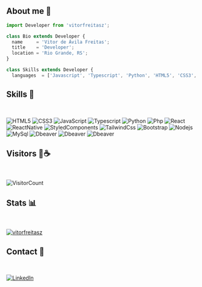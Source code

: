 ## About me 🔗
```js
import Developer from 'vitorfreitasz';

class Bio extends Developer {
  name     = 'Vitor de Ávila Freitas';
  title    = 'Developer';
  location = 'Rio Grande, RS';
}

class Skills extends Developer {
  languages  = ['Javascript', 'Typescript', 'Python', 'HTML5', 'CSS3', 'SQL', 'PHP'];
``` 


##  Skills 🦾

<br>


![HTML5](https://img.shields.io/badge/HTML5%20-%23E34F26.svg?style=for-the-badge&logo=html5&logoColor=white)
![CSS3](https://img.shields.io/badge/CSS3-1572B6?style=for-the-badge&logo=css3&logoColor=white)
![JavaScript](https://img.shields.io/badge/JavaScript-323330?style=for-the-badge&logo=javascript&logoColor=F7DF1E)
![Typescript](https://img.shields.io/badge/Typescript-323330?style=for-the-badge&logo=typescript&logoColor=blue)
![Python](https://img.shields.io/badge/Python-14354C?style=for-the-badge&logo=python&logoColor=yellow)
![Php](https://img.shields.io/badge/Php-323330?style=for-the-badge&logo=php&logoColor=blue)
![React](https://img.shields.io/badge/React-20232A?style=for-the-badge&logo=react&logoColor=61DAFB)
![ReactNative](https://img.shields.io/badge/React_Native-4bb9d6?style=for-the-badge&logo=react&logoColor=20232A)
![StyledComponents](https://img.shields.io/badge/Styled_Components-5c4757?style=for-the-badge&logo=styled-components&logoColor=white)
![TailwindCss](https://img.shields.io/badge/TailwindCss-blue?style=for-the-badge&logo=tailwindcss&logoColor=white)
![Bootstrap](https://img.shields.io/badge/Bootstrap-563D7C?style=for-the-badge&logo=bootstrap&logoColor=white)
![Nodejs](https://img.shields.io/badge/Node.Js-323330?style=for-the-badge&logo=node.js&logoColor=green)
![MySql](https://img.shields.io/badge/MySql-1b1f45?style=for-the-badge&logo=mysql&logoColor=orange)
![Dbeaver](https://img.shields.io/badge/Dbeaver-261b15?style=for-the-badge&logo=dbeaver&logoColor=orange)
![Dbeaver](https://img.shields.io/badge/Axios-f3f3f3?style=for-the-badge&logo=axios&logoColor=purple)
![Dbeaver](https://img.shields.io/badge/Express-20232A?style=for-the-badge&logo=express&logoColor=white)



## Visitors 👋☕

<br>

![VisitorCount](https://profile-counter.glitch.me/{vitorfreitasz}/count.svg)


## Stats 📊

<br>
    
[![vitorfreitasz](https://github-readme-stats.vercel.app/api/top-langs/?username=vitorfreitasz&hide=html&layout=compact&theme=chartreuse-dark)](https://github.com/anuraghazra/github-readme-stats)


## Contact 💼

<br>

[![LinkedIn](https://img.shields.io/badge/linkedin-%230077B5.svg?&style=for-the-badge&logo=linkedin&logoColor=white)](https://www.linkedin.com/in/vitor-freitas-51a4b723b/)

<br>

